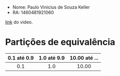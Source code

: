 - Nome: Paulo Vinicius de Souza Keller
- RA: 1460481921060

[link](https://youtu.be/nKm1HEETKpM) do video.

# Partições de equivalência

|0.1 até 0.9|1.0 até 9.9|10.00 até ...|
|:---------:|:---------:|:-----------:|
| 0.1       |1.0        |10.00        |